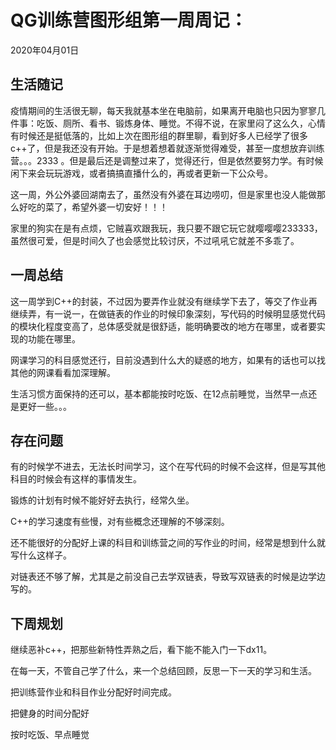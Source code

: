 # QG训练营图形组第一周周记：
2020年04月01日

## 生活随记

疫情期间的生活很无聊，每天我就基本坐在电脑前，如果离开电脑也只因为寥寥几件事：吃饭、厕所、看书、锻炼身体、睡觉。不得不说，在家里闷了这么久，心情有时候还是挺低落的，比如上次在图形组的群里聊，看到好多人已经学了很多c++了，但是我还没有开始。于是想着想着就逐渐觉得难受，甚至一度想放弃训练营。。。2333 。但是最后还是调整过来了，觉得还行，但是依然要努力学。有时候闲下来会玩玩游戏，或者搞搞直播什么的，再或者更新一下公众号。

这一周，外公外婆回湖南去了，虽然没有外婆在耳边唠叨，但是家里也没人能做那么好吃的菜了，希望外婆一切安好！！！

家里的狗实在是有点烦，它贼喜欢跟我玩，我只要不跟它玩它就嘤嘤嘤233333，虽然很可爱，但是时间久了也会感觉比较讨厌，不过吼吼它就差不多乖了。

## 一周总结

这一周学到C++的封装，不过因为要弄作业就没有继续学下去了，等交了作业再继续弄，有一说一，在做链表的作业的时候印象深刻，写代码的时候明显感觉代码的模块化程度变高了，总体感受就是很舒适，能明确要改的地方在哪里，或者要实现的功能在哪里。

网课学习的科目感觉还行，目前没遇到什么大的疑惑的地方，如果有的话也可以找其他的网课看看加深理解。

生活习惯方面保持的还可以，基本都能按时吃饭、在12点前睡觉，当然早一点还是更好一些。。。

## 存在问题

有的时候学不进去，无法长时间学习，这个在写代码的时候不会这样，但是写其他科目的时候会有这样的事情发生。

锻炼的计划有时候不能好好去执行，经常久坐。

C++的学习速度有些慢，对有些概念还理解的不够深刻。

还不能很好的分配好上课的科目和训练营之间的写作业的时间，经常是想到什么就写什么这样子。

对链表还不够了解，尤其是之前没自己去学双链表，导致写双链表的时候是边学边写的。

## 下周规划

继续恶补c++，把那些新特性弄熟之后，看下能不能入门一下dx11。

在每一天，不管自己学了什么，来一个总结回顾，反思一下一天的学习和生活。

把训练营作业和科目作业分配好时间完成。

把健身的时间分配好

按时吃饭、早点睡觉

